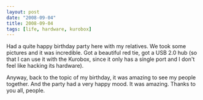 ```yaml
---
layout: post
date: "2008-09-04"
title: 2008-09-04
tags: [life, hardware, kurobox]
---
```

Had a quite happy birthday party here with my relatives. We took
some pictures and it was incredible. Got a beautiful red tie, got a
USB 2.0 hub (so that I can use it with the Kurobox, since it only
has a single port and I don't feel like hacking its hardware).

Anyway, back to the topic of my birthday, it was amazing to see my
people together. And the party had a very happy mood. It was
amazing. Thanks to you all, people.



